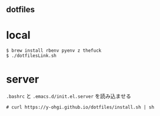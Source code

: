 dotfiles
---

# local
```
$ brew install rbenv pyenv z thefuck
$ ./dotfilesLink.sh
```

# server
`.bashrc` と `.emacs.d/init.el.server` を読み込ませる
```
# curl https://y-ohgi.github.io/dotfiles/install.sh | sh
```
